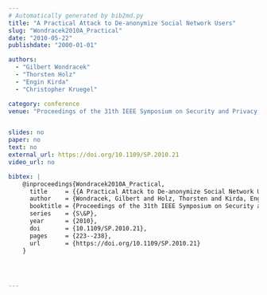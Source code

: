 ```yaml
---
# Automatically generated by bib2md.py
title: "A Practical Attack to De-anonymize Social Network Users"
slug: "Wondracek2010A_Practical"
date: "2010-05-22"
publishdate: "2000-01-01"

authors:
  - "Gilbert Wondracek"
  - "Thorsten Holz"
  - "Engin Kirda"
  - "Christopher Kruegel"

category: conference
venue: "Proceedings of the 31th IEEE Symposium on Security and Privacy (S&P)"


slides: no
paper: no
text: no
external_url: https://doi.org/10.1109/SP.2010.21
video_url: no

bibtex: |
    @inproceedings{Wondracek2010A_Practical,
      title     = {{A Practical Attack to De-anonymize Social Network Users}},
      author    = {Wondracek, Gilbert and Holz, Thorsten and Kirda, Engin and Kruegel, Christopher},
      booktitle = {Proceedings of the 31th IEEE Symposium on Security and Privacy},
      series    = {S\&P},
      year      = {2010},
      doi       = {10.1109/SP.2010.21},
      pages     = {223--238},
      url       = {https://doi.org/10.1109/SP.2010.21}
    }




---
```


